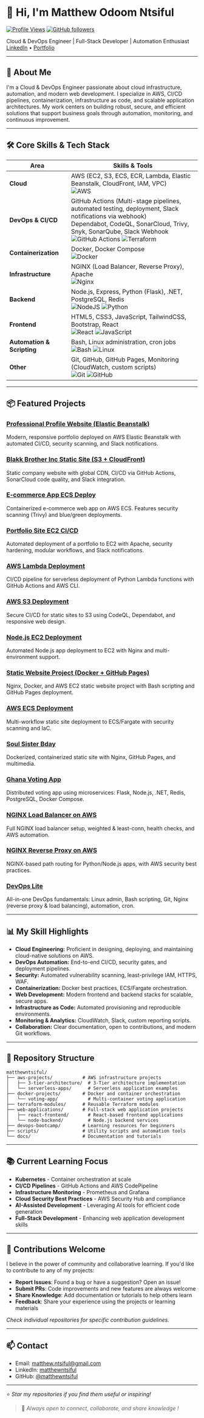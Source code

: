 # 👋 Hi, I'm Matthew Odoom Ntsiful

[![Profile Views](https://komarev.com/ghpvc/?username=matthewntsiful&color=blue&style=flat)](https://github.com/matthewntsiful)
[![GitHub followers](https://img.shields.io/github/followers/matthewntsiful?label=Follow&style=social)](https://github.com/matthewntsiful)

Cloud & DevOps Engineer | Full-Stack Developer | Automation Enthusiast  
[LinkedIn](https://linkedin.com/in/matthewntsiful) • [Portfolio](http://Profile-site-app-env.eba-vnkknerx.eu-north-1.elasticbeanstalk.com)

---

## 🚀 About Me

I'm a Cloud & DevOps Engineer passionate about cloud infrastructure, automation, and modern web development. I specialize in AWS, CI/CD pipelines, containerization, infrastructure as code, and scalable application architectures. My work centers on building robust, secure, and efficient solutions that support business goals through automation, monitoring, and continuous improvement.

---

## 🛠️ Core Skills & Tech Stack

| Area                | Skills & Tools                                                                                                                                                                                                                                                                                                                                                                                                                                                                 |
|---------------------|----------------------------------------------------------------------------------------------------------------------------------------------------------------------------------------------------------------------------------------------------------------------------------------------------------------------------------------------------------------------------------------------------------------------------------------------------------------------------|
| **Cloud**           | AWS (EC2, S3, ECS, ECR, Lambda, Elastic Beanstalk, CloudFront, IAM, VPC) <br> ![AWS](https://img.shields.io/badge/AWS-%23FF9900.svg?style=for-the-badge&logo=amazon-aws&logoColor=white) |
| **DevOps & CI/CD**  | GitHub Actions (Multi-stage pipelines, automated testing, deployment, Slack notifications via webhook) <br> Dependabot, CodeQL, SonarCloud, Trivy, Snyk, SonarQube, Slack Webhook <br> ![GitHub Actions](https://img.shields.io/badge/github%20actions-%232671E5.svg?style=for-the-badge&logo=githubactions&logoColor=white) ![Terraform](https://img.shields.io/badge/terraform-%235835CC.svg?style=for-the-badge&logo=terraform&logoColor=white) |
| **Containerization**| Docker, Docker Compose <br> ![Docker](https://img.shields.io/badge/docker-%230db7ed.svg?style=for-the-badge&logo=docker&logoColor=white) |
| **Infrastructure**  | NGINX (Load Balancer, Reverse Proxy), Apache <br> ![Nginx](https://img.shields.io/badge/nginx-%23009639.svg?style=for-the-badge&logo=nginx&logoColor=white) |
| **Backend**         | Node.js, Express, Python (Flask), .NET, PostgreSQL, Redis <br> ![NodeJS](https://img.shields.io/badge/node.js-6DA55F?style=for-the-badge&logo=node.js&logoColor=white) ![Python](https://img.shields.io/badge/python-3670A0?style=for-the-badge&logo=python&logoColor=ffdd54) |
| **Frontend**        | HTML5, CSS3, JavaScript, TailwindCSS, Bootstrap, React <br> ![React](https://img.shields.io/badge/react-%2320232a.svg?style=for-the-badge&logo=react&logoColor=%2361DAFB) ![JavaScript](https://img.shields.io/badge/javascript-%23323330.svg?style=for-the-badge&logo=javascript&logoColor=%23F7DF1E) |
| **Automation & Scripting** | Bash, Linux administration, cron jobs <br> ![Bash](https://img.shields.io/badge/bash-%23121011.svg?style=for-the-badge&logo=gnu-bash&logoColor=white) ![Linux](https://img.shields.io/badge/Linux-FCC624?style=for-the-badge&logo=linux&logoColor=black) |
| **Other**           | Git, GitHub, GitHub Pages, Monitoring (CloudWatch, custom scripts) <br> ![Git](https://img.shields.io/badge/git-%23F05033.svg?style=for-the-badge&logo=git&logoColor=white) ![GitHub](https://img.shields.io/badge/github-%23121011.svg?style=for-the-badge&logo=github&logoColor=white) |

---

## 📦 Featured Projects

### [Professional Profile Website (Elastic Beanstalk)](https://github.com/matthewntsiful/profile-site-beanstalk-deploy)
Modern, responsive portfolio deployed on AWS Elastic Beanstalk with automated CI/CD, security scanning, and Slack notifications.

### [Blakk Brother Inc Static Site (S3 + CloudFront)](https://github.com/matthewntsiful/blakkbrotherinc-static-site-cicd-s3-cloudfront)
Static company website with global CDN, CI/CD via GitHub Actions, SonarCloud code quality, and Slack integration.

### [E-commerce App ECS Deploy](https://github.com/matthewntsiful/ecommerce-app-ecs-deploy)
Containerized e-commerce web app on AWS ECS. Features security scanning (Trivy) and blue/green deployments.

### [Portfolio Site EC2 CI/CD](https://github.com/matthewntsiful/cicd-portfolio-ec2-deploy)
Automated deployment of a portfolio to EC2 with Apache, security hardening, modular workflows, and Slack notifications.

### [AWS Lambda Deployment](https://github.com/matthewntsiful/aws-lambda-deployment)
CI/CD pipeline for serverless deployment of Python Lambda functions with GitHub Actions and AWS CLI.

### [AWS S3 Deployment](https://github.com/matthewntsiful/aws-s3-deployment)
Secure CI/CD for static sites to S3 using CodeQL, Dependabot, and responsive web design.

### [Node.js EC2 Deployment](https://github.com/matthewntsiful/aws-ec2-deployment)
Automated Node.js app deployment to EC2 with Nginx and multi-environment support.

### [Static Website Project (Docker + GitHub Pages)](https://github.com/matthewntsiful/static-website-project)
Nginx, Docker, and AWS EC2 static website project with Bash scripting and GitHub Pages deployment.

### [AWS ECS Deployment](https://github.com/matthewntsiful/aws-ecs-deployment)
Multi-workflow static site deployment to ECS/Fargate with security scanning and IaC.

### [Soul Sister Bday](https://github.com/matthewntsiful/soul-sister-bday)
Dockerized, containerized static site with Nginx, GitHub Pages, and multimedia.

### [Ghana Voting App](https://github.com/matthewntsiful/ghana-voting-app)
Distributed voting app using microservices: Flask, Node.js, .NET, Redis, PostgreSQL, Docker Compose.

### [NGINX Load Balancer on AWS](https://github.com/matthewntsiful/nginx-load-balancer-aws)
Full NGINX load balancer setup, weighted & least-conn, health checks, and AWS automation.

### [NGINX Reverse Proxy on AWS](https://github.com/matthewntsiful/nginx-reverse-proxy-aws)
NGINX-based path routing for Python/Node.js apps, with AWS security best practices.

### [DevOps Lite](https://github.com/matthewntsiful/DevOps-Lite)
All-in-one DevOps fundamentals: Linux admin, Bash scripting, Git, Nginx (reverse proxy & load balancing), automation, cron.

---

## 📊 My Skill Highlights

- **Cloud Engineering:** Proficient in designing, deploying, and maintaining cloud-native solutions on AWS.
- **DevOps Automation:** End-to-end CI/CD, security gates, and deployment pipelines.
- **Security:** Automated vulnerability scanning, least-privilege IAM, HTTPS, WAF.
- **Containerization:** Docker best practices, ECS/Fargate orchestration.
- **Web Development:** Modern frontend and backend stacks for scalable, secure apps.
- **Infrastructure as Code:** Automated provisioning and reproducible environments.
- **Monitoring & Analytics:** CloudWatch, Slack, custom reporting scripts.
- **Collaboration:** Clear documentation, open to contributions, and modern Git workflows.

---

## 📂 Repository Structure

```text
matthewntsiful/
├── aws-projects/           # AWS infrastructure projects
│   ├── 3-tier-architecture/  # 3-Tier architecture implementation
│   └── serverless-apps/      # Serverless application examples
├── docker-projects/        # Docker and container orchestration
│   └── voting-app/           # Multi-container voting application
├── terraform-modules/      # Reusable Terraform modules
├── web-applications/       # Full-stack web application projects
│   ├── react-frontend/       # React-based frontend applications
│   └── node-backend/         # Node.js backend services
├── devops-bootcamp/        # Learning resources for beginners
├── scripts/                # Utility scripts and automation tools
└── docs/                   # Documentation and tutorials
```

---

## 📚 Current Learning Focus

- **Kubernetes** - Container orchestration at scale
- **CI/CD Pipelines** - GitHub Actions and AWS CodePipeline
- **Infrastructure Monitoring** - Prometheus and Grafana
- **Cloud Security Best Practices** - AWS Security Hub and compliance
- **AI-Assisted Development** - Leveraging AI tools for efficient code generation
- **Full-Stack Development** - Enhancing web application development skills

---

## 🤝 Contributions Welcome

I believe in the power of community and collaborative learning. If you'd like to contribute to any of my projects:

- **Report Issues**: Found a bug or have a suggestion? Open an issue!
- **Submit PRs**: Code improvements and new features are always welcome
- **Share Knowledge**: Add documentation or tutorials to help others learn
- **Feedback**: Share your experience using the projects or learning materials

_Check individual repositories for specific contribution guidelines._

---

## 📫 Contact

- Email: matthew.ntsiful@gmail.com
- LinkedIn: [matthewntsiful](https://linkedin.com/in/matthewntsiful)
- GitHub: [@matthewntsiful](https://github.com/matthewntsiful)

---

⭐️ *Star my repositories if you find them useful or inspiring!*

> 📢 _Always open to connect, collaborate, and share knowledge !_

